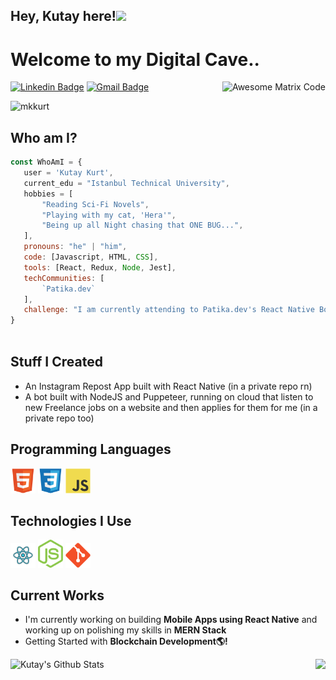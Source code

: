 ## Hey, Kutay here!<img src="https://media.giphy.com/media/hvRJCLFzcasrR4ia7z/giphy.gif" width="25px">

<h1>Welcome to my Digital Cave..</h1> 

<img src = 'https://github.com/MarikIshtar007/MarikIshtar007/blob/master/images/matrix.gif' alt = 'Awesome Matrix Code' align='right'/>

[![Linkedin Badge](https://img.shields.io/badge/-mkutaykurt-blue?style=flat-square&logo=Linkedin&logoColor=white&link=https://www.linkedin.com/in/mkutaykurt/)](https://www.linkedin.com/in/mkutaykurt/) [![Gmail Badge](https://img.shields.io/badge/-kutaykurt99@gmail.com-c14438?style=flat-square&logo=Gmail&logoColor=white&link=mailto:kutaykurt99@gmail.com)](mailto:kutaykurt99@gmail.com) 
<p align="left"> <img src="https://komarev.com/ghpvc/?username=mkkurt" alt="mkkurt" /> </p>

 ## Who am I?
 ```javascript
const WhoAmI = {
    user = 'Kutay Kurt',
    current_edu = "Istanbul Technical University",
    hobbies = [
        "Reading Sci-Fi Novels",    	
        "Playing with my cat, 'Hera'",
        "Being up all Night chasing that ONE BUG...",
    ],
    pronouns: "he" | "him",
    code: [Javascript, HTML, CSS],
    tools: [React, Redux, Node, Jest],
    techCommunities: [
        `Patika.dev`
    ],
    challenge: "I am currently attending to Patika.dev's React Native Bootcamp"
 }
	
 ```
 
 ## Stuff I Created

- An Instagram Repost App built with React Native (in a private repo rn)
- A bot built with NodeJS and Puppeteer, running on cloud that listen to new Freelance jobs on a website and then applies for them for me (in a private repo too)
 
## Programming Languages
<img src = 'https://github.com/mkkurt/mkkurt/blob/main/images/html.svg' width='40'/> <img src = 
'https://github.com/mkkurt/mkkurt/blob/main/images/css.svg' width='40'/> <img src = 
'https://github.com/mkkurt/mkkurt/blob/main/images/js.svg' width='40'/>                                                                      
 ## Technologies I Use
<img src ='https://github.com/mkkurt/mkkurt/blob/main/images/react.svg' width='40'/> <img src = 
'https://github.com/mkkurt/mkkurt/blob/main/images/node.svg' width='40'/> <img src = 
'https://github.com/mkkurt/mkkurt/blob/main/images/git.svg' width='40'/>   
 

 
## Current Works
 * I'm currently working on building **Mobile Apps using React Native** and working up on polishing my skills in **MERN Stack**
 * Getting Started with **Blockchain Development🌎!**

![Kutay's Github Stats](https://github-readme-stats.vercel.app/api?username=mkkurt&show_icons=true&hide=[%22issues%22])
<img src = "https://github-readme-stats.vercel.app/api/top-langs/?username=mkkurt&layout=compact" align='right'>
 
